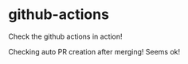 # github-actions

Check the github actions in action!

Checking auto PR creation after merging!
Seems ok!
